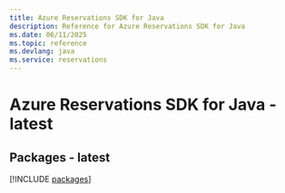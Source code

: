 ```yaml
---
title: Azure Reservations SDK for Java
description: Reference for Azure Reservations SDK for Java
ms.date: 06/11/2025
ms.topic: reference
ms.devlang: java
ms.service: reservations
---
```

# Azure Reservations SDK for Java - latest
## Packages - latest
[!INCLUDE [packages](reservations-index.md)]